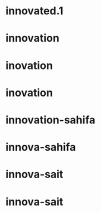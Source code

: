 # innovated.1
# innovation
# inovation
# inovation
# innovation-sahifa
# innova-sahifa
# innova-sait
# innova-sait
